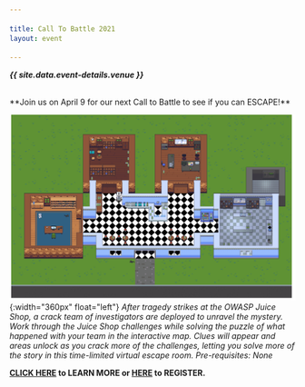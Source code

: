 ```yaml
---

title: Call To Battle 2021
layout: event

---
```


<!-- rebuild 12 -->

***{{ site.data.event-details.venue }}***

<br>
**Join us on April 9 for our next Call to Battle to see if you can ESCAPE!** 

<div style="float:left;">

![Juice Shop](/assets/images/juiceshop.png){:width="360px" float="left"} *After tragedy strikes at the OWASP Juice Shop, a crack team of investigators are deployed to unravel the mystery. Work through the Juice Shop challenges while solving the puzzle of what happened with your team in the interactive map. Clues will appear and areas unlock as you crack more of the challenges, letting you solve more of the story in this time-limited virtual escape room. Pre-requisites: None*

</div>

**[CLICK HERE](https://calltobattle.owasp.org/schedule/) to LEARN MORE or [HERE](https://www.eventbrite.com/e/owasps-call-to-battle-juice-shop-virtual-escape-room-tickets-146508124745) to REGISTER.**



